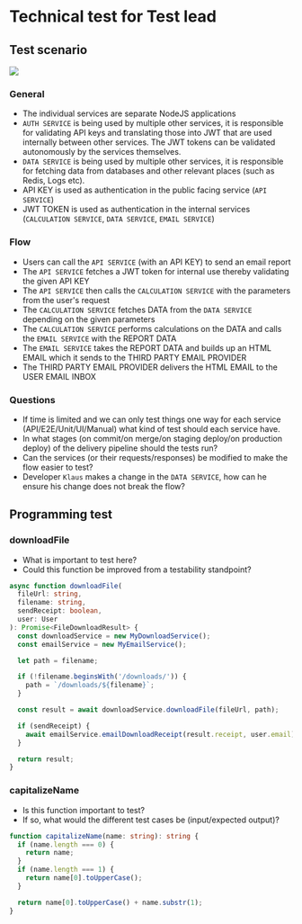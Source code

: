 # Technical test for Test lead

## Test scenario

![](https://i.imgur.com/uI5FuQP.png)

### General

- The individual services are separate NodeJS applications
- `AUTH SERVICE` is being used by multiple other services, it is responsible for validating API keys and translating those into JWT that are used internally between other services. The JWT tokens can be validated autonomously by the services themselves.
- `DATA SERVICE` is being used by multiple other services, it is responsible for fetching data from databases and other relevant places (such as Redis, Logs etc).
- API KEY is used as authentication in the public facing service (`API SERVICE`)
- JWT TOKEN is used as authentication in the internal services (`CALCULATION SERVICE`, `DATA SERVICE`, `EMAIL SERVICE`)

### Flow

- Users can call the `API SERVICE` (with an API KEY) to send an email report
- The `API SERVICE` fetches a JWT token for internal use thereby validating the given API KEY
- The `API SERVICE` then calls the `CALCULATION SERVICE` with the parameters from the user's request
- The `CALCULATION SERVICE` fetches DATA from the `DATA SERVICE` depending on the given parameters
- The `CALCULATION SERVICE` performs calculations on the DATA and calls the `EMAIL SERVICE` with the REPORT DATA
- The `EMAIL SERVICE` takes the REPORT DATA and builds up an HTML EMAIL which it sends to the THIRD PARTY EMAIL PROVIDER
- The THIRD PARTY EMAIL PROVIDER delivers the HTML EMAIL to the USER EMAIL INBOX

### Questions

- If time is limited and we can only test things one way for each service (API/E2E/Unit/UI/Manual) what kind of test should each service have. 
- In what stages (on commit/on merge/on staging deploy/on production deploy) of the delivery pipeline should the tests run?
- Can the services (or their requests/responses) be modified to make the flow easier to test?
- Developer `Klaus` makes a change in the `DATA SERVICE`, how can he ensure his change does not break the flow?

## Programming test

### downloadFile

- What is important to test here?
- Could this function be improved from a testability standpoint?

```typescript
async function downloadFile(
  fileUrl: string,
  filename: string,
  sendReceipt: boolean,
  user: User
): Promise<FileDownloadResult> {
  const downloadService = new MyDownloadService();
  const emailService = new MyEmailService();

  let path = filename;

  if (!filename.beginsWith('/downloads/')) {
    path = `/downloads/${filename}`;
  }

  const result = await downloadService.downloadFile(fileUrl, path);

  if (sendReceipt) {
    await emailService.emailDownloadReceipt(result.receipt, user.email);
  }

  return result;
}
```

### capitalizeName

- Is this function important to test?
- If so, what would the different test cases be (input/expected output)?

```typescript
function capitalizeName(name: string): string {
  if (name.length === 0) {
    return name;
  }
  if (name.length === 1) {
    return name[0].toUpperCase();
  }

  return name[0].toUpperCase() + name.substr(1);
}
```

